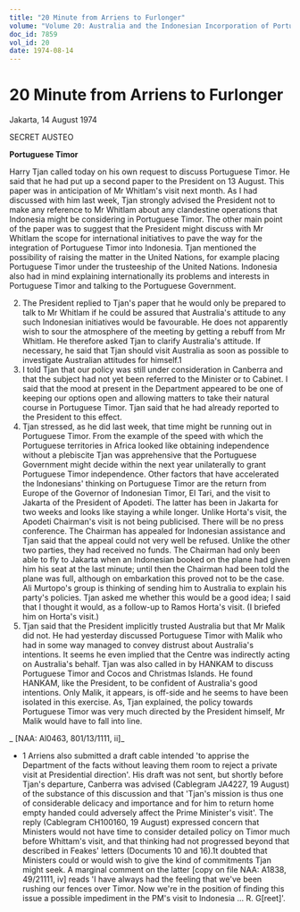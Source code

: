 ```yaml
---
title: "20 Minute from Arriens to Furlonger"
volume: "Volume 20: Australia and the Indonesian Incorporation of Portuguese Timor, 1974-1976"
doc_id: 7859
vol_id: 20
date: 1974-08-14
---
```


# 20 Minute from Arriens to Furlonger

Jakarta, 14 August 1974

SECRET AUSTEO

**Portuguese Timor**

Harry Tjan called today on his own request to discuss Portuguese Timor. He said that he had put up a second paper to the President on 13 August. This paper was in anticipation of Mr Whitlam's visit next month. As I had discussed with him last week, Tjan strongly advised the President not to make any reference to Mr Whitlam about any clandestine operations that Indonesia might be considering in Portuguese Timor. The other main point of the paper was to suggest that the President might discuss with Mr Whitlam the scope for international initiatives to pave the way for the integration of Portuguese Timor into Indonesia. Tjan mentioned the possibility of raising the matter in the United Nations, for example placing Portuguese Timor under the trusteeship of the United Nations. Indonesia also had in mind explaining internationally its problems and interests in Portuguese Timor and talking to the Portuguese Government.

  2. The President replied to Tjan's paper that he would only be prepared to talk to Mr Whitlam if he could be assured that Australia's attitude to any such Indonesian initiatives would be favourable. He does not apparently wish to sour the atmosphere of the meeting by getting a rebuff from Mr Whitlam. He therefore asked Tjan to clarify Australia's attitude. If necessary, he said that Tjan should visit Australia as soon as possible to investigate Australian attitudes for himself.1
  3. I told Tjan that our policy was still under consideration in Canberra and that the subject had not yet been referred to the Minister or to Cabinet. I said that the mood at present in the Department appeared to be one of keeping our options open and allowing matters to take their natural course in Portuguese Timor. Tjan said that he had already reported to the President to this effect.
  4. Tjan stressed, as he did last week, that time might be running out in Portuguese Timor. From the example of the speed with which the Portuguese territories in Africa looked like obtaining independence without a plebiscite Tjan was apprehensive that the Portuguese Government might decide within the next year unilaterally to grant Portuguese Timor independence. Other factors that have accelerated the Indonesians' thinking on Portuguese Timor are the return from Europe of the Governor of Indonesian Timor, El Tari, and the visit to Jakarta of the President of Apodeti. The latter has been in Jakarta for two weeks and looks like staying a while longer. Unlike Horta's visit, the Apodeti Chairman's visit is not being publicised. There will be no press conference. The Chairman has appealed for Indonesian assistance and Tjan said that the appeal could not very well be refused. Unlike the other two parties, they had received no funds. The Chairman had only been able to fly to Jakarta when an Indonesian booked on the plane had given him his seat at the last minute; until then the Chairman had been told the plane was full, although on embarkation this proved not to be the case. Ali Murtopo's group is thinking of sending him to Australia to explain his party's policies. Tjan asked me whether this would be a good idea; I said that I thought it would, as a follow-up to Ramos Horta's visit. (I briefed him on Horta's visit.)
  5. Tjan said that the President implicitly trusted Australia but that Mr Malik did not. He had yesterday discussed Portuguese Timor with Malik who had in some way managed to convey distrust about Australia's intentions. It seems he even implied that the Centre was indirectly acting on Australia's behalf. Tjan was also called in by HANKAM to discuss Portuguese Timor and Cocos and Christmas Islands. He found HANKAM, like the President, to be confident of Australia's good intentions. Only Malik, it appears, is off-side and he seems to have been isolated in this exercise. As, Tjan explained, the policy towards Portuguese Timor was very much directed by the President himself, Mr Malik would have to fall into line.



_ [NAA: Al0463, 801/13/1111, ii]_

  * 1 Arriens also submitted a draft cable intended 'to apprise the Department of the facts without leaving them room to reject a private visit at Presidential direction'. His draft was not sent, but shortly before Tjan's departure, Canberra was advised (Cablegram JA4227, 19 August) of the substance of this discussion and that 'Tjan's mission is thus one of considerable delicacy and importance and for him to return home empty handed could adversely affect the Prime Minister's visit'. The reply (Cablegram CH100160, 19 August) expressed concern that Ministers would not have time to consider detailed policy on Timor much before Whittam's visit, and that thinking had not progressed beyond that described in Feakes' letters (Documents 10 and 16).1t doubted that Ministers could or would wish to give the kind of commitments Tjan might seek. A marginal comment on the latter [copy on file NAA: A1838, 49/21111, iv] reads 'I have always had the feeling that we've been rushing our fences over Timor. Now we're in the position of finding this issue a possible impediment in the PM's visit to Indonesia ... R. G[reet]'. 


